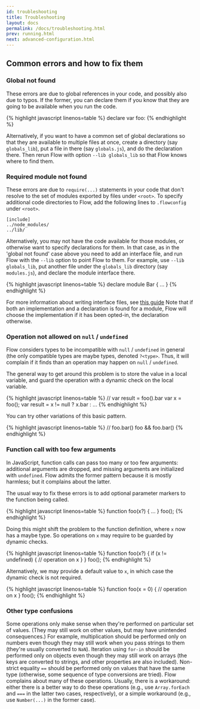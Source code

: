 ```yaml
---
id: troubleshooting
title: Troubleshooting
layout: docs
permalink: /docs/troubleshooting.html
prev: running.html
next: advanced-configuration.html
---
```


## Common errors and how to fix them

### Global not found

These errors are due to global references in your code, and possibly also due to typos. If the former, you can declare them if you know that they are going to be available when you run the code.

{% highlight javascript linenos=table %}
declare var foo: <type>
{% endhighlight %}

Alternatively, if you want to have a common set of global declarations so that they are available to multiple files at once, create a directory (say `globals_lib`), put a file in there (say `globals.js`), and do the declaration there. Then rerun Flow with option `--lib globals_lib` so that Flow knows where to find them.

### Required module not found

These errors are due to `require(...)` statements in your code that don't resolve to the set of modules exported by files under `<root>`. To specify additional code directories to Flow, add the following lines to `.flowconfig` under `<root>`.

```
[include]
../node_modules/
../lib/
```

Alternatively, you may not have the code available for those modules, or otherwise want to specify declarations for them. In that case, as in the 'global not found' case above you need to add an interface file, and run Flow with the `--lib` option to point Flow to them. For example, use `--lib globals_lib`, put another file under the `globals_lib` directory (say `modules.js`), and declare the module interface there.

{% highlight javascript linenos=table %}
declare module Bar {
  ...
}
{% endhighlight %}

For more information about writing interface files, see [this guide](third-party.html) Note that if both an implementation and a declaration is found for a module, Flow will choose the implementation if it has been opted-in, the declaration otherwise.

### Operation not allowed on `null` / `undefined`

Flow considers types to be incompatible with `null` / `undefined` in general (the only compatible types are maybe types, denoted `?<type>`. Thus, it will complain if it finds than an operation may happen on `null` / `undefined`.

The general way to get around this problem is to store the value in a local variable, and guard the operation with a dynamic check on the local variable.

{% highlight javascript linenos=table %}
// var result = foo().bar
var x = foo();
var result = x != null ? x.bar : ...
{% endhighlight %}

You can try other variations of this basic pattern.

{% highlight javascript linenos=table %}
// foo.bar()
foo && foo.bar()
{% endhighlight %}

### Function call with too few arguments

In JavaScript, function calls can pass too many or too few arguments: additional arguments are dropped, and missing arguments are initialized with `undefined`. Flow admits the former pattern because it is mostly harmless; but it complains about the latter.

The usual way to fix these errors is to add optional parameter markers to the function being called.

{% highlight javascript linenos=table %}
function foo(x?) { ... }
foo();
{% endhighlight %}

Doing this might shift the problem to the function definition, where `x` now has a maybe type. So operations on `x` may require to be guarded by dynamic checks.

{% highlight javascript linenos=table %}
function foo(x?) {
  if (x != undefined) {
    // operation on x
  }
}
foo();
{% endhighlight %}

Alternatively, we may provide a default value to `x`, in which case the dynamic check is not required.

{% highlight javascript linenos=table %}
function foo(x = 0) {
  // operation on x
}
foo();
{% endhighlight %}

### Other type confusions

Some operations only make sense when they're performed on particular set of values. (They may still work on other values, but may have unintended consequences.) For example, multiplication should be performed only on numbers even though they may still work when you pass strings to them (they're usually converted to `NaN`). Iteration using `for-in` should be performed only on objects even though they may still work on arrays (the keys are converted to strings, and other properties are also included). Non-strict equality `==` should be performed only on values that have the same type (otherwise, some sequence of type conversions are tried). Flow complains about many of these operations. Usually, there is a workaround: either there is a better way to do these operations (e.g., use `Array.forEach` and `===` in the latter two cases, respectively), or a simple workaround (e.g., use `Number(...)` in the former case).
